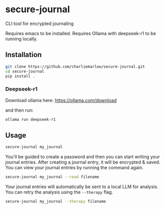 # secure-journal

CLI tool for encrypted journaling

Requires emacs to be installed.
Requires Ollama with deepseek-r1 to be running locally.

## Installation

```bash
git clone https://github.com/charliemarlow/secure-journal.git
cd secure-journal
pip install .
```

### Deepseek-r1

Download ollama here: https://ollama.com/download

and then run:

```bash
ollama run deepseek-r1
```

## Usage

```bash
secure-journal my_journal
```

You'll be guided to create a password and then you can start writing your journal entries.
After creating a journal entry, it will be encrypted & saved. You can view your journal entries by running the command again.

```bash
secure-journal my_journal --read filename
```

Your journal entries will automatically be sent to a local LLM for analysis. You can retry the analysis using the `--therapy` flag.

```bash
secure-journal my_journal --therapy filename
```
